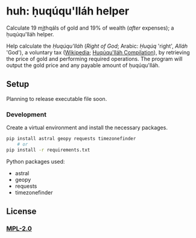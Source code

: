 # huh: ḥuqúqu'lláh helper

Calculate 19 mit͟hqáls of gold and 19% of wealth (*after* expenses); a ḥuqúqu'lláh helper.

Help calculate the _Ḥuqúqu'lláh_ (_Right of God_; Arabic: _Ḥuqúq_ 'right', _Alláh_ 'God'), a voluntary tax ([Wikipedia](https://en.wikipedia.org/wiki/Huq%C3%BAqu%27ll%C3%A1h); [Huqúqu'lláh Compilation](https://bahai-library.com/compilation_huququllah_right_god/)), by retrieving the price of gold and performing required operations. The program will output the gold price and any payable amount of ḥuqúqu'lláh.

## Setup

Planning to release executable file soon.

### Development

Create a virtual environment and install the necessary packages.

```bash
pip install astral geopy requests timezonefinder
    # or
pip install -r requirements.txt
```

Python packages used:

* astral
* geopy
* requests
* timezonefinder

## License

### [MPL-2.0](./LICENSE)
